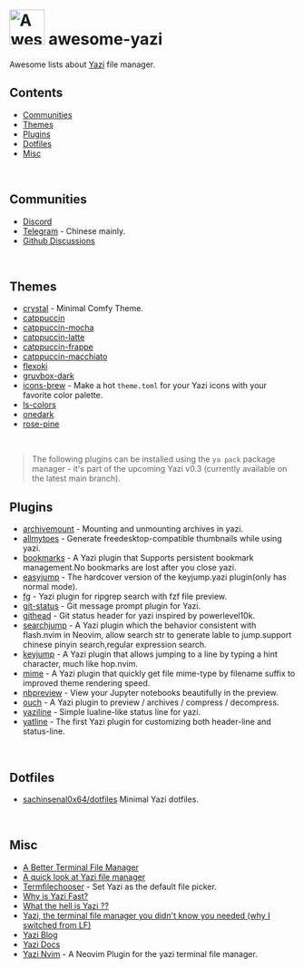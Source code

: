 <div align="left">
  
  # <a title="Yazi" target="_blank" href="https://github.com/sxyazi/yazi"><img src="https://sachinsenal0x64.github.io/picx-images-hosting/logo.7p6nlfu5i.png" width="62" height="62" alt="Awesome Yazi"></a>  awesome-yazi
  Awesome lists about [Yazi](https://github.com/sxyazi/yazi) file manager.
</div>  


## Contents

- [Communities](#communities)
- [Themes](#themes)
- [Plugins](#plugins)
- [Dotfiles](#dotfiles)
- [Misc](#misc)

<br>

## Communities

- [Discord](https://discord.gg/RbPtPcVM5X)
- [Telegram](https://t.me/yazi_rs) - Chinese mainly.
- [Github Discussions](https://github.com/sxyazi/yazi/discussions)

  
<br>

## Themes

- [crystal](https://github.com/sachinsenal0x64/crystal.yazi) - Minimal Comfy Theme.
- [catppuccin](https://github.com/catppuccin/yazi)
- [catppuccin-mocha](https://github.com/yazi-rs/flavors/tree/main/catppuccin-mocha.yazi)
- [catppuccin-latte](https://github.com/yazi-rs/flavors/tree/main/catppuccin-latte.yazi)
- [catppuccin-frappe](https://github.com/yazi-rs/flavors/blob/main/catppuccin-frappe.yazi)
- [catppuccin-macchiato](https://github.com/yazi-rs/flavors/tree/main/catppuccin-macchiato.yazi)
- [flexoki](https://github.com/Reledia/flexoki.yazi)
- [gruvbox-dark](https://github.com/poperigby/gruvbox-dark-yazi)
- [icons-brew](https://github.com/lpnh/icons-brew.yazi) -  Make a hot `theme.toml` for your Yazi icons with your favorite color palette.
- [ls-colors](https://github.com/Mellbourn/ls-colors.yazi)
- [onedark](https://github.com/BennyOe/onedark.yazi)
- [rose-pine](https://github.com/Msouza91/rose-pine.yazi) 

<br>


> The following plugins can be installed using the `ya pack` package manager - it's part of the upcoming Yazi v0.3 (currently available on the latest main branch).

## Plugins

- [archivemount](https://github.com/AnirudhG07/archivemount.yazi) - Mounting and unmounting archives in yazi.
- [allmytoes](https://github.com/Sonico98/allmytoes.yazi) - Generate freedesktop-compatible thumbnails while using yazi.
- [bookmarks](https://gitee.com/DreamMaoMao/bookmarks.yazi) - A Yazi plugin that Supports persistent bookmark management.No bookmarks are lost after you close yazi.
- [easyjump](https://gitee.com/DreamMaoMao/easyjump.yazi) - The hardcover version of the keyjump.yazi plugin(only has normal mode).
- [fg](https://gitee.com/DreamMaoMao/fg.yazi) - Yazi plugin for ripgrep search with fzf file preview.
- [git-status](https://gitee.com/DreamMaoMao/git-status.yazi) - Git message prompt plugin for Yazi.
- [githead](https://github.com/llanosrocas/githead.yazi) -  Git status header for yazi inspired by powerlevel10k.
- [searchjump](https://gitee.com/DreamMaoMao/searchjump.yazi) - A Yazi plugin which the behavior consistent with flash.nvim in Neovim, allow search str to generate lable to jump.support chinese pinyin search,regular expression search.
- [keyjump](https://gitee.com/DreamMaoMao/keyjump.yazi) - A Yazi plugin that allows jumping to a line by typing a hint character, much like hop.nvim.
- [mime](https://gitee.com/DreamMaoMao/mime.yazi) - A Yazi plugin that quickly get file mime-type by filename suffix to improved theme rendering speed.
- [nbpreview](https://github.com/AnirudhG07/nbpreview.yazi) - View your Jupyter notebooks beautifully in the preview.
- [ouch](https://github.com/ndtoan96/ouch.yazi) -  A Yazi plugin to preview / archives / compress / decompress.
- [yaziline](https://github.com/llanosrocas/yaziline.yazi) - Simple lualine-like status line for yazi.
- [yatline](https://github.com/imsi32/yatline.yazi) -  The first Yazi plugin for customizing both header-line and status-line.
  

<br>

## Dotfiles

- [sachinsenal0x64/dotfiles](https://github.com/sachinsenal0x64/dotfiles/tree/qtile/yazi) Minimal Yazi dotfiles.
  

<br>

## Misc

- [A Better Terminal File Manager](https://youtu.be/l44HjrTQHGc)
- [A quick look at Yazi file manager ](https://youtu.be/cUwu3mkrz_k)
- [Termfilechooser](https://github.com/boydaihungst/xdg-desktop-portal-termfilechooser) - Set Yazi as the default file picker.
- [Why is Yazi Fast?](https://github.com/sxyazi/yazi/issues/143)
- [What the hell is Yazi ??](https://youtu.be/cUwu3mkrz_k)
- [Yazi, the terminal file manager you didn't know you needed (why I switched from LF)](https://youtu.be/cUwu3mkrz_k)
- [Yazi Blog](https://yazi-rs.github.io/blog)
- [Yazi Docs](https://yazi-rs.github.io/)
- [Yazi Nvim](https://github.com/mikavilpas/yazi.nvim) - A Neovim Plugin for the yazi terminal file manager.

